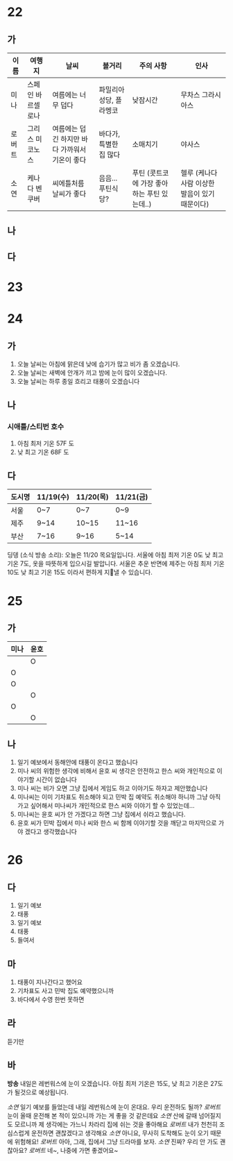 # 22

## 가

| 이름  | 여행지       | 날씨                         | 볼거리           | 주의 사항                      | 인사                          |
| --- | --------- | -------------------------- | ------------- | -------------------------- | --------------------------- |
| 미나  | 스페인 바르셀로나 | 여름에는 너무 덥다                 | 파밀리아 성당, 플라멩코 | 낮잠시간                       | 무차스 그라시아스                   |
| 로버트 | 그리스 미코노스  | 여름에는 덥긴 하지만 바다 가까워서 기온이 좋다 | 바다가, 특별한 집 많다 | 소매치기                       | 야사스                         |
| 소연  | 케나다 벤쿠버   | 씨에틀처름 날씨가 좋다               | 음음... 푸틴식당?   | 푸틴 (콧트코에 가장 좋아하는 푸틴 있는데..) | 헬루 (케나다 사람 이상한 발음이 있기 때문이다) |
## 나
## 다
# 23

# 24
## 가
1. 오늘 날씨는 아침에 맑은데 낮에 습기가 많고 비가 좀 오겠습니다.
2. 오늘 날씨는 새벽에 안개가 끼고 밤에 눈이 많이 오겠습니다.
3. 오늘 날씨는 하루 종일 흐리고 태풍이 오겠습니다

## 나
### 시애틀/스티번 호수
1. 아침 최저 기온 57F 도
2. 낮 최고 기온 68F 도

## 다
| 도시명 | 11/19(수) | 11/20(목) | 11/21(금) |
| --- | -------- | -------- | -------- |
| 서울  | 0~7      | 0~7      | 0~9      |
| 제주  | 9~14     | 10~15    | 11~16    |
| 부산  | 7~16     | 9~16     | 5~14     |
딩뎅 (소식 방송 소리):
오늘은 11/20 목요일입니다. 서울에 아침 최저 기온 0도 낮 최고 기온 7도, 옷을 따뜻하게 입으시길 발압니다. 서울은 추운 반면에 제주는 아침 최저 기온 10도 낮 최고 기온 15도 이라서 편하게 지낼 수 있습니다.
# 25
## 가
| 미나  | 윤호  |
| --- | --- |
|     | O   |
| O   |     |
| O   |     |
|     | O   |
| O   |     |
|     | O   |
 
## 나
1. 일기 예보에서 동해안에 태풍이 온다고 했습니다
2. 미나 씨의 위험한 생각에 비해서 윤호 씨 생각은 안전하고 한스 씨와 개인적으로 이야기할 시간이 없습니다
3. 미나 씨는 비가 오면 그냥 집에서 게임도 하고 이야기도 하자고 제안했습니다
4. 미나씨는 이미 기차표도 취소해야 되고 민박 집 예약도 취소해야 하니까 그냥 아직 가고 싶어해서 미나씨가 개인적으로 한스 씨와 이야기 할 수 있었는데...
5. 미나씨는 윤호 씨가 안 가겠다고 하면 그냥 집에서 쉬라고 했습니다.
6. 윤호 씨가 민박 집에서 미나 씨와 한스 씨 함께 이야기할 것을 깨닫고 마지막으로 가야 겠다고 생각했습니다

# 26

## 다
1. 일기 예보
2. 태풍
3. 일기 예보
4. 태풍
5. 들여서
## 마
1. 태풍이 지나간다고 했어요
2. 기차표도 사고 민박 집도 예약했으니까
3. 바다에서 수영 한번 못하면 

## 라
듣기만

## 바
**방송** 내일은 레번워스에 눈이 오겠습니다. 아침 최저 기온은 15도, 낮 최고 기온은 27도가 될것으로 예상됩니다.

*소연* 일기 예보를 들었는데 내일 레번워스에 눈이 온대요. 우리 운전하도 될까?
*로버트* 눈이 올때 운전해 본 적이 있으니까 가는 게 좋을 것 같은데요
*소연* 산에 갈때 넘어질지도 모르니까 제 생각에는 가느니 차라리 집에 쉬는 것을 좋아해요
*로버트* 내가 천천히 조심스럽게 운전하면 괜찮겠다고 생각해요
*소연* 아니요, 무사히 도착해도 눈이 오기 때문에 위험해요! 
*로버트* 아아, 그래, 집에서 그냥 드라마를 보자.
*소연* 진짜? 우리 안 가도 괜찮아요?
*로버트* 네~, 나중에 가면 좋겠어요~

